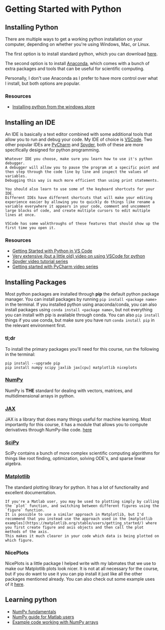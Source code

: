 # Getting Started with Python

## Installing Python

There are multiple ways to get a working python installation on your computer, depending on whether you're using Windows, Mac, or Linux.

The first option is to install standard python, which you can download [here](https://www.python.org/downloads/).

The second option is to install [Anaconda](https://docs.anaconda.com/free/anaconda/install/), which comes with a bunch of extra packages and tools that can be useful for scientific computing.

Personally, I don't use Anaconda as I prefer to have more control over what I install, but both options are popular.

### Resources

- [Installing python from the windows store](https://learn.microsoft.com/en-us/windows/python/beginners#install-python)

## Installing an IDE

An IDE is basically a text editor combined with some additional tools that allow you to run and debug your code.
My IDE of choice is [VSCode](https://code.visualstudio.com/).
Two other popular IDEs are [PyCharm](https://www.jetbrains.com/pycharm/) and [Spyder](https://www.spyder-ide.org/), both of these are more specifically designed for python programming.

```{tip}
Whatever IDE you choose, make sure you learn how to use it's python debugger.
A debugger will allow you to pause the program at a specific point and then step through the code line by line and inspect the values of variables.
Debugging this way is much more efficient than using print statements.
```

```{tip}
You should also learn to use some of the keyboard shortcuts for your IDE.
Different IDEs have different shortcuts that will make your editing experience easier by allowing you to quickly do things like rename a variable everywhere it appears in your code, comment and uncomment large blocks of code, and create multiple cursors to edit multiple lines at once.

VSCode has some walkthroughs of these features that should show up the first time you open it.
```

### Resources

- [Getting Started with Python in VS Code](https://code.visualstudio.com/docs/python/python-tutorial)
- [Very extensive (but a little old) video on using VSCode for python](https://www.youtube.com/watch?v=-nh9rCzPJ20)
- [Spyder video tutorial series](https://www.youtube.com/playlist?list=PLPonohdiDqg9epClEcXoAPUiK0pN5eRoc)
- [Getting started with PyCharm video series](https://www.youtube.com/playlist?list=PLCTHcU1KoD98IeuVcqJ2rt1FNytfR_C90)

## Installing Packages

Most python packages are installed through **pip** the default python package manager.
You can install packages by running `pip install <package name>` in the terminal.
If you installed python using anaconda/conda, you can also install packages using `conda install <package name>`, but not everything you can install with pip is available through conda.
You can also `pip install` things if you use conda, but make sure you have run `conda install pip` in the relevant environment first.

### tl;dr

To install the primary packages you'll need for this course, run the following in the terminal:

```shell
pip install --upgrade pip
pip install numpy scipy jaxlib jax[cpu] matplotlib niceplots
```

### [NumPy](https://numpy.org/doc/stable/)

NumPy is **THE**  standard for dealing with vectors, matrices, and multidimensional arrays in python.

### [JAX](https://jax.readthedocs.io/en/latest/index.html)

JAX is a library that does many things useful for machine learning.
Most importantly for this course, it has a module that allows you to compute derivatives through NumPy-like code.
[here](https://github.com/google/jax#pip-installation-cpu)

### [SciPy](https://docs.scipy.org/doc/scipy/)

SciPy contains a bunch of more complex scientific computing algorithms for things like root finding, optimization, solving ODE's, and sparse linear algebra.

### [Matplotlib](https://matplotlib.org/)

The standard plotting library for python.
It has a lot of functionality and excellent documentation.

```{tip}
If you're a Matlab user, you may be used to plotting simply by calling the `plot` function, and switching between different figures using the `figure` function.
It is possible to use a similar approach in Matplotlib, but I'd recommend that you instead use the approach used in the [matplotlib examples](https://matplotlib.org/stable/users/getting_started/) where you first create figure and axis objects and then call the plot methods of the axis.
This makes it much clearer in your code which data is being plotted on which figure.
```

### NicePlots

NicePlots is a little package I helped write with my labmates that we use to make our Matplotlib plots look nicer.
It is not at all necessary for the course, but if you do want to use it you can pip install it just like all the other packages mentioned already.
You can also check out some example uses of it [here](https://mdolab-niceplots.readthedocs-hosted.com/en/latest/auto_examples/index.html).

## Learning python

- [NumPy fundamentals](https://numpy.org/doc/stable/user/basics.html)
- [NumPy guide for Matlab users](https://numpy.org/doc/stable/user/numpy-for-matlab-users.html)
- [Example code working with NumPy arrays](https://numpy.org/numpy-tutorials/content/tutorial-static_equilibrium.html)
